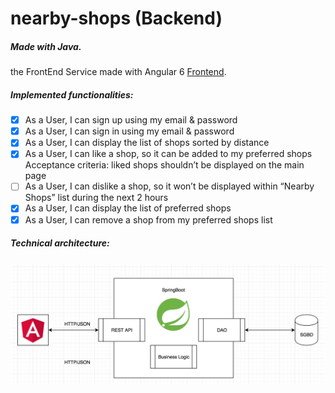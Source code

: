 # nearby-shops (Backend)

##### Made with Java.
the FrontEnd Service made with Angular 6  [Frontend](https://github.com/n0thinghs/NearbyShop-front).



##### Implemented functionalities:

- [x] As a User, I can sign up using my email & password
- [x] As a User, I can sign in using my email & password
- [x] As a User, I can display the list of shops sorted by distance
- [x] As a User, I can like a shop, so it can be added to my preferred shops
        Acceptance criteria: liked shops shouldn’t be displayed on the main page
- [ ] As a User, I can dislike a shop, so it won’t be displayed within “Nearby Shops” list during the next 2 hours
- [x] As a User, I can display the list of preferred shops
- [x] As a User, I can remove a shop from my preferred shops list

##### Technical architecture:
![Alt text](arch.jpg "technical architecture")
